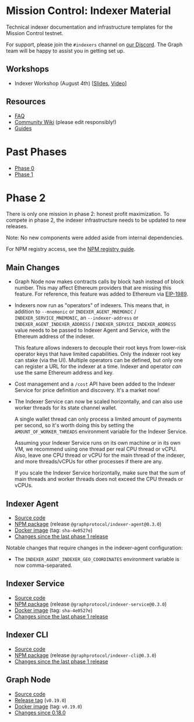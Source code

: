 # Mission Control: Indexer Material

Technical indexer documentation and infrastructure templates for the Mission Control testnet.

For support, please join the `#indexers` channel on [our
Discord](https://thegraph.com/discord). The Graph team will be happy to
assist you in getting set up.

## Workshops

- Indexer Workshop (August 4th) [[Slides](./files/indexer-workshop.pdf), [Video](https://www.youtube.com/watch?v=zRiJ_Q3EPH8)]

## Resources

- [FAQ](./faq.md)
- [Community Wiki](https://github.com/graphprotocol/mission-control-indexer/wiki) (please edit responsibly!)
- [Guides](./guides/README.md)

# Past Phases

- [Phase 0](phases/phase0.md)
- [Phase 1](phases/phase1.md)

# Phase 2

There is only one mission in phase 2: honest profit maximization. To compete
in phase 2, the indexer infrastructure needs to be updated to new releases.

Note: No new components were added aside from internal dependencies.

For NPM registry access, see the [NPM registry guide](guides/npm-registry.md).

## Main Changes

- Graph Node now makes contracts calls by block hash instead of block number.
  This may affect Ethereum providers that are missing this feature. For
  reference, this feature was added to Ethereum via
  [EIP-1989](https://eips.ethereum.org/EIPS/eip-1898).

- Indexers now run as "operators" of indexers. This means that, in addition to
  `--mnemonic` or `INDEXER_AGENT_MNEMONIC` / `INDEXER_SERVICE_MNEMONIC`, an
  `--indexer-address` or `INDEXER_AGENT_INDEXER_ADDRESS` /
  `INDEXER_SERVICE_INDEXER_ADDRESS` value needs to be passed to Indexer Agent
  and Service, with the Ethereum address of the indexer.

  This feature allows indexers to decouple their root keys from lower-risk
  operator keys that have limited capabilities. Only the indexer root key can
  stake (via the UI). Multiple operators can be defined, but only one can
  register a URL for the indexer at a time. Indexer and operator _can_ use
  the same Ethereum address and key.

- Cost management and a `/cost` API have been added to the Indexer Service for
  price definition and discovery. It's a market now!

- The Indexer Service can now be scaled horizontally, and can also
  use worker threads for its state channel wallet.

  A single wallet thread can only process a limited amount of payments per
  second, so it's worth doing this by setting the `AMOUNT_OF_WORKER_THREADS`
  environment variable for the Indexer Service.

  Assuming your Indexer Service runs on its own machine or in its own VM,
  we recommend using one thread per real CPU thread or vCPU. Also, leave
  one CPU thread or vCPU for the main thread of the indexer, and more
  threads/vCPUs for other processes if there are any.

  If you scale the Indexer Service horizontally, make sure that the
  sum of main threads and worker threads does not exceed the CPU threads
  or vCPUs.

## Indexer Agent

- [Source code](https://github.com/graphprotocol/indexer/)
- [NPM
  package](https://testnet.thegraph.com/npm-registry/-/web/detail/@graphprotocol/indexer-agent/v/0.3.0)
  (release `@graphprotocol/indexer-agent@0.3.0`)
- [Docker image](https://hub.docker.com/repository/docker/graphprotocol/indexer-agent) (tag: `sha-4e0527e`)
- [Changes since the last phase 1 release](https://github.com/graphprotocol/indexer/blob/master/packages/indexer-agent/CHANGELOG.md#030---2020-10-13)

Notable changes that require changes in the indexer-agent configuration:

- The `INDEXER_AGENT_INDEXER_GEO_COORDINATES` environment variable is now comma-separated.

## Indexer Service

- [Source code](https://github.com/graphprotocol/indexer/)
- [NPM package](https://testnet.thegraph.com/npm-registry/-/web/detail/@graphprotocol/indexer-service/v/0.3.0)
  (release `@graphprotocol/indexer-service@0.3.0`)
- [Docker image](https://hub.docker.com/repository/docker/graphprotocol/indexer-service) (tag: `sha-4e0527e`)
- [Changes since the last phase 1 release](https://github.com/graphprotocol/indexer/blob/master/packages/indexer-service/CHANGELOG.md#030---2020-10-13)

## Indexer CLI

- [Source code](https://github.com/graphprotocol/indexer/)
- [NPM package](https://testnet.thegraph.com/npm-registry/-/web/detail/@graphprotocol/indexer-cli/v/0.3.0)
  (release `@graphprotocol/indexer-cli@0.3.0`)
- [Changes since the last phase 1 release](https://github.com/graphprotocol/indexer/blob/master/packages/indexer-cli/CHANGELOG.md#030---2020-10-13)

## Graph Node

- [Source code](https://github.com/graphprotocol/graph-node/)
- [Release
  tag](https://github.com/graphprotocol/graph-node/releases/tag/v0.19.0) (`v0.19.0`)
- [Docker image](https://hub.docker.com/layers/graphprotocol/graph-node/) (tag: `v0.19.0`)
- [Changes since 0.18.0](https://github.com/graphprotocol/graph-node/releases/tag/v0.19.0)
